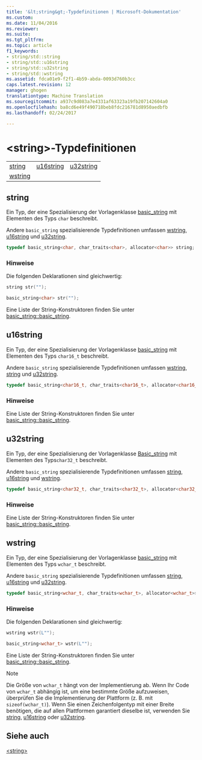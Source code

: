 ```yaml
---
title: '&lt;string&gt;-Typdefinitionen | Microsoft-Dokumentation'
ms.custom: 
ms.date: 11/04/2016
ms.reviewer: 
ms.suite: 
ms.tgt_pltfrm: 
ms.topic: article
f1_keywords:
- string/std::string
- string/std::u16string
- string/std::u32string
- string/std::wstring
ms.assetid: fdca01e9-f2f1-4b59-abda-0093d760b3cc
caps.latest.revision: 12
manager: ghogen
translationtype: Machine Translation
ms.sourcegitcommit: a937c9d083a7e4331af63323a19fb207142604a0
ms.openlocfilehash: ba8cd6e49f490718beb8fdc216781d8950aedbfb
ms.lasthandoff: 02/24/2017

---
```

# <a name="ltstringgt-typedefs"></a>&lt;string&gt;-Typdefinitionen
||||  
|-|-|-|  
|[string](#string)|[u16string](#u16string)|[u32string](#u32string)|  
|[wstring](#wstring)|  
  
##  <a name="string"></a> string  
 Ein Typ, der eine Spezialisierung der Vorlagenklasse [basic_string](../standard-library/basic-string-class.md) mit Elementen des Typs `char` beschreibt.  
  
 Andere `basic_string` spezialisierende Typdefinitionen umfassen [wstring](../standard-library/string-typedefs.md#wstring), [u16string](../standard-library/string-typedefs.md#u16string) und [u32string](../standard-library/string-typedefs.md#u32string).  
  
```cpp  
typedef basic_string<char, char_traits<char>, allocator<char>> string;
```  
  
### <a name="remarks"></a>Hinweise  
 Die folgenden Deklarationen sind gleichwertig:  
  
```cpp  
string str("");

basic_string<char> str("");
```  
  
 Eine Liste der String-Konstruktoren finden Sie unter [basic_string::basic_string](../standard-library/basic-string-class.md#basic_string__basic_string).  
  
##  <a name="u16string"></a> u16string  
 Ein Typ, der eine Spezialisierung der Vorlagenklasse [basic_string](../standard-library/basic-string-class.md) mit Elementen des Typs `char16_t` beschreibt.  
  
 Andere `basic_string` spezialisierende Typdefinitionen umfassen [wstring](../standard-library/string-typedefs.md#wstring), [string](../standard-library/string-typedefs.md#string) und [u32string](../standard-library/string-typedefs.md#u32string).  
  
```cpp  
typedef basic_string<char16_t, char_traits<char16_t>, allocator<char16_t>> u16string;
```  
  
### <a name="remarks"></a>Hinweise  
 Eine Liste der String-Konstruktoren finden Sie unter [basic_string::basic_string](../standard-library/basic-string-class.md#basic_string__basic_string).  
  
##  <a name="u32string"></a> u32string  
 Ein Typ, der eine Spezialisierung der Vorlagenklasse [Basic_string](../standard-library/basic-string-class.md) mit Elementen des Typs`char32_t` beschreibt.  
  
 Andere `basic_string` spezialisierende Typdefinitionen umfassen [string](../standard-library/string-typedefs.md#string), [u16string](../standard-library/string-typedefs.md#u16string) und [wstring](../standard-library/string-typedefs.md#wstring).  
  
```cpp  
typedef basic_string<char32_t, char_traits<char32_t>, allocator<char32_t>> u32string;
```  
  
### <a name="remarks"></a>Hinweise  
 Eine Liste der String-Konstruktoren finden Sie unter [basic_string::basic_string](../standard-library/basic-string-class.md#basic_string__basic_string).  
  
##  <a name="wstring"></a> wstring  
 Ein Typ, der eine Spezialisierung der Vorlagenklasse [basic_string](../standard-library/basic-string-class.md) mit Elementen des Typs `wchar_t` beschreibt.  
  
 Andere `basic_string` spezialisierende Typdefinitionen umfassen [string](../standard-library/string-typedefs.md#string), [u16string](../standard-library/string-typedefs.md#u16string) und [u32string](../standard-library/string-typedefs.md#u32string).  
  
```cpp  
typedef basic_string<wchar_t, char_traits<wchar_t>, allocator<wchar_t>> wstring;
```  
  
### <a name="remarks"></a>Hinweise  
 Die folgenden Deklarationen sind gleichwertig:  
  
```cpp  
wstring wstr(L"");

basic_string<wchar_t> wstr(L"");
```  
  
 Eine Liste der String-Konstruktoren finden Sie unter [basic_string::basic_string](../standard-library/basic-string-class.md#basic_string__basic_string).  
  
> [!NOTE]
>  Die Größe von `wchar_t` hängt von der Implementierung ab. Wenn Ihr Code von `wchar_t` abhängig ist, um eine bestimmte Größe aufzuweisen, überprüfen Sie die Implementierung der Plattform (z. B. mit `sizeof(wchar_t)`). Wenn Sie einen Zeichenfolgentyp mit einer Breite benötigen, die auf allen Plattformen garantiert dieselbe ist, verwenden Sie [string](../standard-library/string-typedefs.md#string), [u16string](../standard-library/string-typedefs.md#u16string) oder [u32string](../standard-library/string-typedefs.md#u32string).  
  
## <a name="see-also"></a>Siehe auch  
 [\<string>](../standard-library/string.md)




